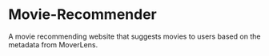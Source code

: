 # Movie-Recommender
A movie recommending website that suggests movies to users based on the metadata from MoverLens.
